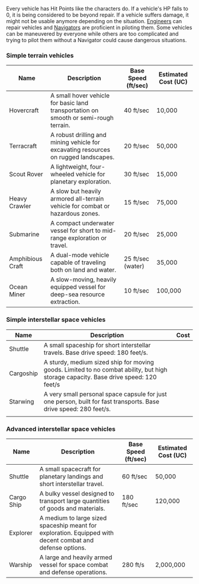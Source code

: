Every vehicle has Hit Points like the characters do. If a vehicle's HP falls to 0, it is being considered to be beyond repair. If a vehicle suffers damage, it might not be usable anymore depending on the situation. [Engineers](Engineer) can repair vehicles and [Navigators](Navigator) are proficient in piloting them. Some vehicles can be maneuvered by everyone while others are too complicated and trying to pilot them without a Navigator could cause dangerous situations.

### Simple terrain vehicles

| Name             | Description                                                                          | Base Speed (ft/sec) | Estimated Cost (UC) |
| ---------------- | ------------------------------------------------------------------------------------ | ------------------- | ------------------- |
| Hovercraft       | A small hover vehicle for basic land transportation on smooth or semi-rough terrain. | 40 ft/sec           | 10,000              |
| Terracraft       | A robust drilling and mining vehicle for excavating resources on rugged landscapes.  | 20 ft/sec           | 50,000              |
| Scout Rover      | A lightweight, four-wheeled vehicle for planetary exploration.                       | 30 ft/sec           | 15,000              |
| Heavy Crawler    | A slow but heavily armored all-terrain vehicle for combat or hazardous zones.        | 15 ft/sec           | 75,000              |
| Submarine        | A compact underwater vessel for short to mid-range exploration or travel.            | 20 ft/sec           | 25,000              |
| Amphibious Craft | A dual-mode vehicle capable of traveling both on land and water.                     | 25 ft/sec (water)   | 35,000              |
| Ocean Miner      | A slow-moving, heavily equipped vessel for deep-sea resource extraction.             | 10 ft/sec           | 100,000             |

### Simple interstellar space vehicles

| Name      | Description                                                                                                                         | Cost |
| --------- | ----------------------------------------------------------------------------------------------------------------------------------- | ---- |
| Shuttle   | A small spaceship for short interstellar travels. Base drive speed:  180 feet/s.                                                    |      |
| Cargoship | A sturdy, medium sized ship for moving goods. Limited to no combat ability, but high storage capacity. Base drive speed: 120 feet/s |      |
| Starwing  | A very small personal space capsule for just one person, built for fast transports. Base drive speed: 280 feet/s.                   |      |
|           |                                                                                                                                     |      |

### Advanced interstellar space vehicles

| Name       | Description                                                                                               | Base Speed (ft/sec) | Estimated Cost (UC) |
| ---------- | --------------------------------------------------------------------------------------------------------- | ------------------- | ------------------- |
| Shuttle    | A small spacecraft for planetary landings and short interstellar travel.                                  | 60 ft/sec           | 50,000              |
| Cargo Ship | A bulky vessel designed to transport large quantities of goods and materials.                             | 180 ft/sec          | 120,000             |
| Explorer   | A medium to large sized spaceship meant for exploration. Equipped with decent combat and defense options. |                     |                     |
| Warship    | A large and heavily armed vessel for space combat and defense operations.                                 | 280 ft/s            | 2,000,000           |
